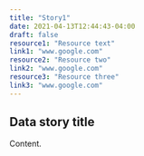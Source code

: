 ```yaml
---
title: "Story1"
date: 2021-04-13T12:44:43-04:00
draft: false
resource1: "Resource text"
link1: "www.google.com"
resource2: "Resource two"
link2: "www.google.com"
resource3: "Resource three"
link3: "www.google.com"
---
```


## Data story title
Content.